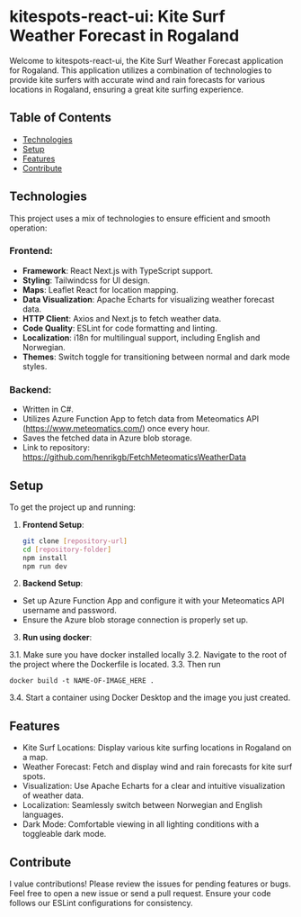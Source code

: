 # kitespots-react-ui: Kite Surf Weather Forecast in Rogaland

Welcome to kitespots-react-ui, the Kite Surf Weather Forecast application for Rogaland. This application utilizes a combination of technologies to provide kite surfers with accurate wind and rain forecasts for various locations in Rogaland, ensuring a great kite surfing experience.

## Table of Contents
- [Technologies](#technologies)
- [Setup](#setup)
- [Features](#features)
- [Contribute](#contribute)

## Technologies

This project uses a mix of technologies to ensure efficient and smooth operation:

### Frontend:
- **Framework**: React Next.js with TypeScript support.
- **Styling**: Tailwindcss for UI design.
- **Maps**: Leaflet React for location mapping.
- **Data Visualization**: Apache Echarts for visualizing weather forecast data.
- **HTTP Client**: Axios and Next.js to fetch weather data.
- **Code Quality**: ESLint for code formatting and linting.
- **Localization**: i18n for multilingual support, including English and Norwegian.
- **Themes**: Switch toggle for transitioning between normal and dark mode styles.

### Backend:
- Written in C#.
- Utilizes Azure Function App to fetch data from Meteomatics API (https://www.meteomatics.com/) once every hour.
- Saves the fetched data in Azure blob storage.
- Link to repository: https://github.com/henrikgb/FetchMeteomaticsWeatherData

## Setup
To get the project up and running:

1. **Frontend Setup**:
   ```bash
   git clone [repository-url]
   cd [repository-folder]
   npm install
   npm run dev
2. **Backend Setup**:
- Set up Azure Function App and configure it with your Meteomatics API username and password.
- Ensure the Azure blob storage connection is properly set up.

3. **Run using docker**:

3.1. Make sure you have docker installed locally
3.2. Navigate to the root of the project where the Dockerfile is located.
3.3. Then run

```
docker build -t NAME-OF-IMAGE_HERE .
```

3.4. Start a container using Docker Desktop and the image you just created.

## Features
- Kite Surf Locations: Display various kite surfing locations in Rogaland on a map.
- Weather Forecast: Fetch and display wind and rain forecasts for kite surf spots.
- Visualization: Use Apache Echarts for a clear and intuitive visualization of weather data.
- Localization: Seamlessly switch between Norwegian and English languages.
- Dark Mode: Comfortable viewing in all lighting conditions with a toggleable dark mode.

## Contribute
I value contributions! Please review the issues for pending features or bugs. Feel free to open a new issue or send a pull request. Ensure your code follows our ESLint configurations for consistency.  
